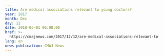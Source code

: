 ```yaml
---
title: Are medical associations relevant to young doctors?
year: 2017
month: Dec
day: 12
date: 2018-06-01 00:00:00
href: >-
  https://cmajnews.com/2017/12/12/are-medical-associations-relevant-to-young-doctors-cmaj-109-5537/
lang: en
news-publication: CMAJ News
---
```



